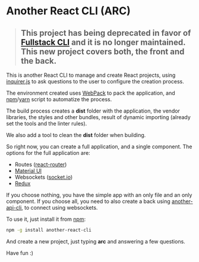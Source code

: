 # Another React CLI (ARC)

> ## This project has being __deprecated__ in favor of __[Fullstack CLI](https://www.npmjs.com/package/fullstack-cli)__ and it is no longer maintained. This new project covers both, the front and the back.

This is another React CLI to manage and create React projects, using  [inquirer.js](https://github.com/SBoudrias/Inquirer.js/) to ask questions to the user to configure the creation process.

The environment created uses [WebPack](https://webpack.github.io/) to pack the application, and [npm](https://www.npmjs.com/)/[yarn](https://yarnpkg.com/en/) script to automatize the process.

The build process creates a __dist__ folder with the application, the vendor libraries, the styles and other bundles, result of dynamic importing (already set the tools and the linter rules).

We also add a tool to clean the __dist__ folder when building.

So right now, you can create a full application, and a single component. The options for the full application are:

*   Routes ([react-router](https://reacttraining.com/react-router/))
*   [Material UI](http://www.material-ui.com)
*   Websockets ([socket.io](https://socket.io/))
*   [Redux](https://github.com/reactjs/redux)

If you choose nothing, you have the simple app with an only file and an only component. If you choose all, you need to also create a back using [another-api-cli](https://www.npmjs.com/package/another-api-cli), to connect using websockets.

To use it, just install it from [npm](https://www.npmjs.com/package/another-react-cli):

```bash
npm -g install another-react-cli
```

And create a new project, just typing __arc__ and answering a few questions.

Have fun :)
